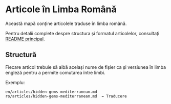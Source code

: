 # Articole în Limba Română

Această mapă conține articolele traduse în limba română.

Pentru detalii complete despre structura și formatul articolelor, consultați [README principal](../../README.md).

## Structură

Fiecare articol trebuie să aibă același nume de fișier ca și versiunea în limba engleză pentru a permite comutarea între limbi.

Exemplu:
```
en/articles/hidden-gems-mediterranean.md
ro/articles/hidden-gems-mediterranean.md  ← Traducere
```
